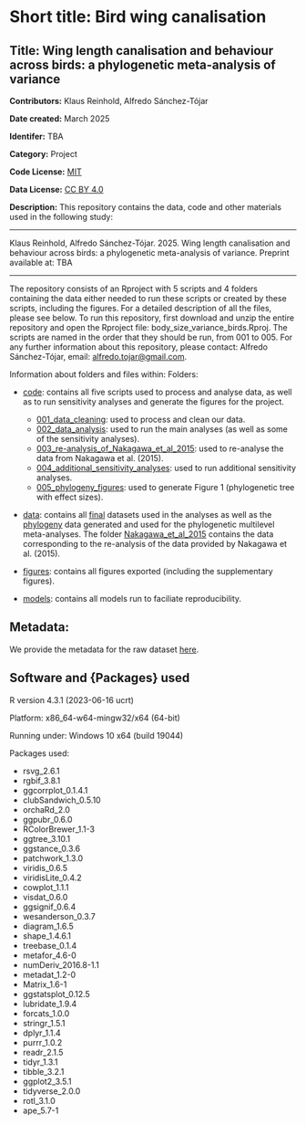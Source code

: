 # Short title: Bird wing canalisation
## Title: Wing length canalisation and behaviour across birds: a phylogenetic meta-analysis of variance
**Contributors:** Klaus Reinhold, Alfredo Sánchez-Tójar 

**Date created:** March 2025

**Identifer:** TBA

**Category:** Project

**Code License:** [MIT](https://github.com/ASanchez-Tojar/meta-analysis_canalisation_bird_wing/blob/main/LICENSE)

**Data License:** [CC BY 4.0](https://github.com/ASanchez-Tojar/meta-analysis_canalisation_bird_wing/blob/main/data/data_LICENSE.txt)

**Description:** This repository contains the data, code and other materials used in the following study:

---

Klaus Reinhold, Alfredo Sánchez-Tójar. 2025. Wing length canalisation and behaviour across birds: a phylogenetic meta-analysis of variance. Preprint available at: TBA

---

The repository consists of an Rproject with 5 scripts and 4 folders containing the data either needed to run these scripts or created by these scripts, including the figures. For a detailed description of all the files, please see below. To run this repository, first download and unzip the entire repository and open the Rproject file:  body_size_variance_birds.Rproj. The scripts are named in the order that they should be run, from 001 to 005. For any further information about this repository, please contact: Alfredo Sánchez-Tójar, email: alfredo.tojar@gmail.com.

Information about folders and files within:
Folders:
*	[code](https://github.com/ASanchez-Tojar/meta-analysis_canalisation_bird_wing/tree/main/code): contains all five scripts used to process and analyse data, as well as to run sensitivity analyses and generate the figures for the project.
    - [001_data_cleaning](https://github.com/ASanchez-Tojar/meta-analysis_canalisation_bird_wing/blob/main/code/001_data_cleaning.R): used to process and clean our data.
    -	[002_data_analysis](https://github.com/ASanchez-Tojar/meta-analysis_canalisation_bird_wing/blob/main/code/002_data_analysis.R): used to run the main analyses (as well as some of the sensitivity analyses).
    -	[003_re-analysis_of_Nakagawa_et_al_2015](https://github.com/ASanchez-Tojar/meta-analysis_canalisation_bird_wing/blob/main/code/003_re-analysis_of_Nakagawa_et_al_2015.R): used to re-analyse the data from Nakagawa et al. (2015).
    -	[004_additional_sensitivity_analyses](https://github.com/ASanchez-Tojar/meta-analysis_canalisation_bird_wing/blob/main/code/004_additional_sensitivity_analyses.R): used to run additional sensitivity analyses.
    -	[005_phylogeny_figures](https://github.com/ASanchez-Tojar/meta-analysis_canalisation_bird_wing/blob/main/code/005_phylogeny_figures.R): used to generate Figure 1 (phylogenetic tree with effect sizes).

*	[data](https://github.com/ASanchez-Tojar/meta-analysis_canalisation_bird_wing/tree/main/data): contains all [final](https://github.com/ASanchez-Tojar/meta-analysis_canalisation_bird_wing/tree/main/data/final) datasets used in the analyses as well as the [phylogeny](https://github.com/ASanchez-Tojar/meta-analysis_canalisation_bird_wing/tree/main/data/phylogeny) data generated and used for the phylogenetic multilevel meta-analyses. The folder [Nakagawa_et_al_2015](https://github.com/ASanchez-Tojar/meta-analysis_canalisation_bird_wing/tree/main/data/Nakagawa_et_al_2015) contains the data corresponding to the re-analysis of the data provided by Nakagawa et al. (2015).

*	[figures](https://github.com/ASanchez-Tojar/meta-analysis_canalisation_bird_wing/tree/main/figures): contains all figures exported (including the supplementary figures).

*	[models](https://github.com/ASanchez-Tojar/meta-analysis_canalisation_bird_wing/tree/main/models): contains all models run to faciliate reproducibility.

## Metadata:
We provide the metadata for the raw dataset [here](https://github.com/ASanchez-Tojar/meta-analysis_canalisation_bird_wing/blob/main/data/final/METADATA.csv).

## Software and {Packages} used
R version 4.3.1 (2023-06-16 ucrt)

Platform: x86_64-w64-mingw32/x64 (64-bit)

Running under: Windows 10 x64 (build 19044)

Packages used: 
- rsvg_2.6.1          
- rgbif_3.8.1         
- ggcorrplot_0.1.4.1  
- clubSandwich_0.5.10
- orchaRd_2.0
- ggpubr_0.6.0       
- RColorBrewer_1.1-3  
- ggtree_3.10.1       
- ggstance_0.3.6      
- patchwork_1.3.0     
- viridis_0.6.5       
- viridisLite_0.4.2  
- cowplot_1.1.1       
- visdat_0.6.0        
- ggsignif_0.6.4      
- wesanderson_0.3.7   
- diagram_1.6.5       
- shape_1.4.6.1      
- treebase_0.1.4      
- metafor_4.6-0       
- numDeriv_2016.8-1.1
- metadat_1.2-0
- Matrix_1.6-1        
- ggstatsplot_0.12.5
- lubridate_1.9.4
- forcats_1.0.0       
- stringr_1.5.1       
- dplyr_1.1.4         
- purrr_1.0.2         
- readr_2.1.5        
- tidyr_1.3.1         
- tibble_3.2.1        
- ggplot2_3.5.1       
- tidyverse_2.0.0
- rotl_3.1.0
- ape_5.7-1
